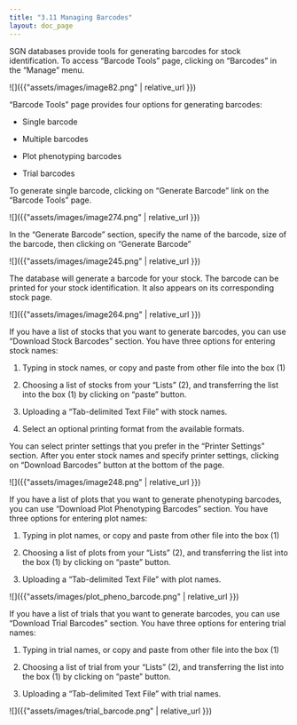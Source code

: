 ```yaml
---
title: "3.11 Managing Barcodes"
layout: doc_page
---
```


SGN databases provide tools for generating barcodes for stock identification. To access “Barcode Tools” page, clicking on “Barcodes” in the “Manage” menu.

![]({{"assets/images/image82.png" | relative_url }})

“Barcode Tools” page provides four options for generating barcodes:

-   Single barcode

-   Multiple barcodes

-   Plot phenotyping barcodes

-   Trial barcodes

To generate single barcode, clicking on “Generate Barcode” link on the “Barcode Tools” page.

![]({{"assets/images/image274.png" | relative_url }})

In the “Generate Barcode” section, specify the name of the barcode, size of the barcode, then clicking on “Generate Barcode”

![]({{"assets/images/image245.png" | relative_url }})

The database will generate a barcode for your stock. The barcode can be printed for your stock identification. It also appears on its corresponding stock page.

![]({{"assets/images/image264.png" | relative_url }})

If you have a list of stocks that you want to generate barcodes, you can use “Download Stock Barcodes” section. You have three options for entering stock names:

1.  Typing in stock names, or copy and paste from other file into the box (1)

2.  Choosing a list of stocks from your “Lists” (2), and transferring the list into the box (1) by clicking on “paste” button.

3.  Uploading a “Tab-delimited Text File” with stock names.

4.  Select an optional printing format from the available formats.

You can select printer settings that you prefer in the “Printer Settings” section. After you enter stock names and specify printer settings, clicking on “Download Barcodes” button at the bottom of the page.

![]({{"assets/images/image248.png" | relative_url }})


If you have a list of plots that you want to generate phenotyping barcodes, you can use “Download Plot Phenotyping Barcodes” section. You have three options for entering plot names:

1.  Typing in plot names, or copy and paste from other file into the box (1)

2.  Choosing a list of plots from your “Lists” (2), and transferring the list into the box (1) by clicking on “paste” button.

3.  Uploading a “Tab-delimited Text File” with plot names.

![]({{"assets/images/plot_pheno_barcode.png" | relative_url }})

If you have a list of trials that you want to generate barcodes, you can use “Download Trial Barcodes” section. You have three options for entering trial names:

1.  Typing in trial names, or copy and paste from other file into the box (1)

2.  Choosing a list of trial from your “Lists” (2), and transferring the list into the box (1) by clicking on “paste” button.

3.  Uploading a “Tab-delimited Text File” with trial names.

![]({{"assets/images/trial_barcode.png" | relative_url }})
